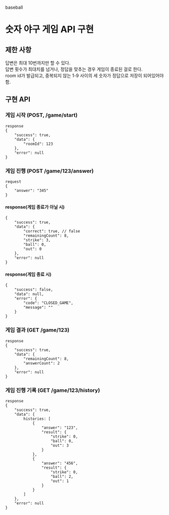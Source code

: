 baseball
# 숫자 야구 게임 API 구현

## 제한 사항
답변은 최대 10번까지만 할 수 있다.  
답변 횟수가 최대치를 넘거나, 정답을 맞추는 경우 게임이 종료된 걸로 한다.  
room id가 발급되고, 중복되지 않는 1-9 사이의 세 숫자가 정답으로 저장이 되어있어야 함.  

## 구현 API

### 게임 시작 (POST, /game/start)
```
response
{
    "success": true,
    "data": {
        "roomId": 123
    },
    "error": null
}
```

### 게임 진행 (POST /game/123/answer)
```
request
{
    "answer": "345"
}
```

#### response(게임 종료가 아닐 시)
```
{
    "success": true,
    "data": {
        "correct": true, // false
        "remainingCount": 8,
        "strike": 3,
        "ball": 0,
        "out": 0
    },
    "error": null
}
```
#### response(게임 종료 시)
```
{
    "success": false,
    "data": null,
    "error": {
        "code": "CLOSED_GAME",
        "message": ""
    }
}
```

### 게임 결과 (GET /game/123)
```
response
{
    "success": true,
    "data": {
        "remainingCount": 8,
        "answerCount": 2
    },
    "error": null
}
```

### 게임 진행 기록 (GET /game/123/history)
```
response
{
    "success": true,
    "data": {
        histories: [
            {
                "answer": "123",
                "result": {
                    "strike": 0,
                    "ball": 0,
                    "out": 3
                } 
            },
            {
                "answer": "456",
                "result": {
                    "strike": 0,
                    "ball": 2,
                    "out": 1
                }
            }
        ]
    },
    "error": null
}
```
